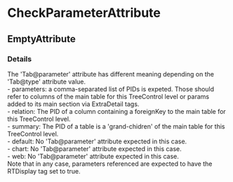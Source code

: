﻿---  
uid: Validator_18_8_2  
---

# CheckParameterAttribute

## EmptyAttribute

### Details

The 'Tab@parameter' attribute has different meaning depending on the 'Tab@type' attribute value.  
    \- parameters: a comma\-separated list of PIDs is expeted. Those should refer to columns of the main table for this TreeControl level or params added to its main section via ExtraDetail tags.  
    \- relation: The PID of a column containing a foreignKey to the main table for this TreeControl level.  
    \- summary: The PID of a table is a 'grand\-chidren' of the main table for this TreeControl level.  
    \- default: No 'Tab@parameter' attribute expected in this case.  
    \- chart: No 'Tab@parameter' attribute expected in this case.  
    \- web: No 'Tab@parameter' attribute expected in this case.  
Note that in any case, parameters referenced are expected to have the RTDisplay tag set to true.
